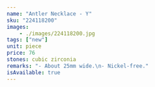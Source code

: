 ```yaml
---
name: "Antler Necklace - Y"
sku: "224118200"
images:
    - ./images/224118200.jpg
tags: ["new"]
unit: piece
price: 76
stones: cubic zirconia
remarks: "- About 25mm wide.\n- Nickel-free."
isAvailable: true
---
```

